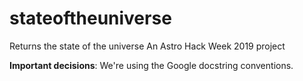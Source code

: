 # stateoftheuniverse
Returns the state of the universe
An Astro Hack Week 2019 project


**Important decisions**:
We're using the Google docstring conventions.
